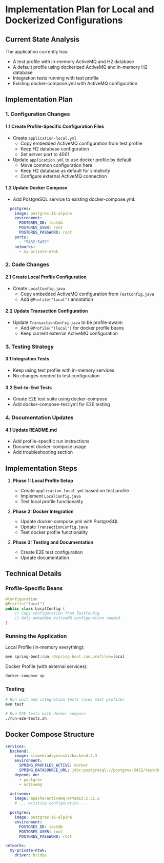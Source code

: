 # Implementation Plan for Local and Dockerized Configurations

## Current State Analysis

The application currently has:
- A test profile with in-memory ActiveMQ and H2 database
- A default profile using dockerized ActiveMQ and in-memory H2 database
- Integration tests running with test profile
- Existing docker-compose.yml with ActiveMQ configuration

## Implementation Plan

### 1. Configuration Changes

#### 1.1 Create Profile-Specific Configuration Files
- Create `application-local.yml`
  - Copy embedded ActiveMQ configuration from test profile
  - Keep H2 database configuration
  - Set server port to 4001
- Update `application.yml` to use docker profile by default
  - Move common configuration here
  - Keep H2 database as default for simplicity
  - Configure external ActiveMQ connection

#### 1.2 Update Docker Compose
- Add PostgreSQL service to existing docker-compose.yml:
```yaml
  postgres:
    image: postgres:16-alpine
    environment:
      POSTGRES_DB: testdb
      POSTGRES_USER: root
      POSTGRES_PASSWORD: root
    ports:
      - "5432:5432"
    networks:
      - my-private-ntwk
```

### 2. Code Changes

#### 2.1 Create Local Profile Configuration
- Create `LocalConfig.java`
  - Copy embedded ActiveMQ configuration from `TestConfig.java`
  - Add `@Profile("local")` annotation

#### 2.2 Update Transaction Configuration
- Update `TransactionConfig.java` to be profile-aware:
  - Add `@Profile("!local")` for docker profile beans
  - Keep current external ActiveMQ configuration

### 3. Testing Strategy

#### 3.1 Integration Tests
- Keep using test profile with in-memory services
- No changes needed to test configuration

#### 3.2 End-to-End Tests
- Create E2E test suite using docker-compose
- Add docker-compose-test.yml for E2E testing

### 4. Documentation Updates

#### 4.1 Update README.md
- Add profile-specific run instructions
- Document docker-compose usage
- Add troubleshooting section

## Implementation Steps

1. **Phase 1: Local Profile Setup**
   - Create `application-local.yml` based on test profile
   - Implement `LocalConfig.java`
   - Test local profile functionality

2. **Phase 2: Docker Integration**
   - Update docker-compose.yml with PostgreSQL
   - Update `TransactionConfig.java`
   - Test docker profile functionality

3. **Phase 3: Testing and Documentation**
   - Create E2E test configuration
   - Update documentation

## Technical Details

### Profile-Specific Beans

```java
@Configuration
@Profile("local")
public class LocalConfig {
    // Copy configuration from TestConfig
    // Only embedded ActiveMQ configuration needed
}
```

### Running the Application

Local Profile (in-memory everything):
```bash
mvn spring-boot:run -Dspring-boot.run.profiles=local
```

Docker Profile (with external services):
```bash
docker-compose up
```

### Testing

```bash
# Run unit and integration tests (uses test profile)
mvn test

# Run E2E tests with docker compose
./run-e2e-tests.sh
```

## Docker Compose Structure

```yaml
services:
  backend:
    image: slawekradzyminski/backend:2.3
    environment:
      SPRING_PROFILES_ACTIVE: docker
      SPRING_DATASOURCE_URL: jdbc:postgresql://postgres:5432/testdb
    depends_on:
      - postgres
      - activemq

  activemq:
    image: apache/activemq-artemis:2.31.2
    # ... existing configuration ...

  postgres:
    image: postgres:16-alpine
    environment:
      POSTGRES_DB: testdb
      POSTGRES_USER: root
      POSTGRES_PASSWORD: root

networks:
  my-private-ntwk:
    driver: bridge
```
